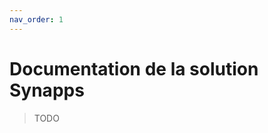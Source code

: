```yaml
---
nav_order: 1
---
```



Documentation de la solution Synapps
====================================


> TODO
